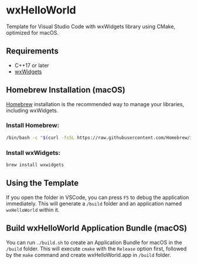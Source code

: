 # wxHelloWorld
Template for Visual Studio Code with wxWidgets library using CMake, optimized for macOS.

## Requirements
- C++17 or later
- [wxWidgets](https://www.wxwidgets.org/)

## Homebrew Installation (macOS)
[Homebrew](https://brew.sh/) installation is the recommended way to manage your libraries, including wxWidgets.

### Install Homebrew:

```sh
/bin/bash -c "$(curl -fsSL https://raw.githubusercontent.com/Homebrew/install/HEAD/install.sh)"
```
### Install wxWidgets:

```sh
brew install wxwidgets
```

## Using the Template

If you open the folder in VSCode, you can press `F5` to debug the application immediately. This will generate a `/build` folder and an application named `wxHelloWorld` within it.

## Build wxHelloWorld Application Bundle (macOS)

You can run `./build.sh` to create an Application Bundle for macOS in the `/build` folder. This will execute `cmake` with the `Release` option first, followed by the `make` command and create wxHelloWorld.app in `/build` folder.
